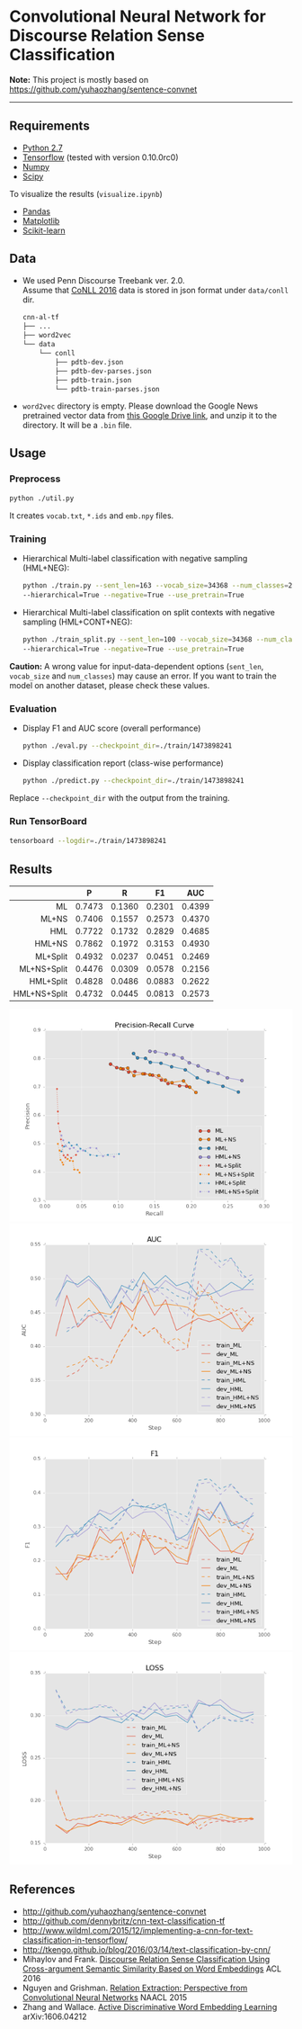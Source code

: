 # Convolutional Neural Network for Discourse Relation Sense Classification

**Note:** This project is mostly based on https://github.com/yuhaozhang/sentence-convnet

---


## Requirements

- [Python 2.7](https://www.python.org/)
- [Tensorflow](https://www.tensorflow.org/) (tested with version 0.10.0rc0)
- [Numpy](http://www.numpy.org/)
- [Scipy](http://www.scipy.org/)


To visualize the results (`visualize.ipynb`)

- [Pandas](http://pandas.pydata.org/)
- [Matplotlib](matplotlib.org)
- [Scikit-learn](http://scikit-learn.org/)


## Data
- We used Penn Discourse Treebank ver. 2.0.  
    Assume that [CoNLL 2016](http://www.cs.brandeis.edu/~clp/conll16st/) data is stored in json format under `data/conll` dir.
    ```
    cnn-al-tf
    ├── ...
    ├── word2vec
    └── data
        └── conll
            ├── pdtb-dev.json
            ├── pdtb-dev-parses.json
            ├── pdtb-train.json
            └── pdtb-train-parses.json
    ```
    
- `word2vec` directory is empty. Please download the Google News pretrained vector data from 
[this Google Drive link](https://drive.google.com/file/d/0B7XkCwpI5KDYNlNUTTlSS21pQmM/edit), 
and unzip it to the directory. It will be a `.bin` file.



## Usage
### Preprocess

```sh
python ./util.py
```
It creates `vocab.txt`, `*.ids` and `emb.npy` files.

### Training


- Hierarchical Multi-label classification with negative sampling (HML+NEG):
    ```sh
    python ./train.py --sent_len=163 --vocab_size=34368 --num_classes=21 \
    --hierarchical=True --negative=True --use_pretrain=True
    ```
    
- Hierarchical Multi-label classification on split contexts with negative sampling (HML+CONT+NEG):
    ```sh
    python ./train_split.py --sent_len=100 --vocab_size=34368 --num_classes=21 \
    --hierarchical=True --negative=True --use_pretrain=True
    ```

**Caution:** A wrong value for input-data-dependent options (`sent_len`, `vocab_size` and `num_classes`) 
may cause an error. If you want to train the model on another dataset, please check these values.


### Evaluation

- Display F1 and AUC score (overall performance)
    ```sh
    python ./eval.py --checkpoint_dir=./train/1473898241
    ```

- Display classification report (class-wise performance)
    ```sh
    python ./predict.py --checkpoint_dir=./train/1473898241
    ```

Replace `--checkpoint_dir` with the output from the training.


### Run TensorBoard

```sh
tensorboard --logdir=./train/1473898241
```


[//]: # "## Architecture"

[//]: # "![CNN Architecture](img/cnn.png)"



[//]: # "## Models"

[//]: # "- Hierarchical Multi-label Annotation  "
[//]: # "    class annotation:  "
    
[//]: # "- Negative Sampling Model  "
[//]: # "    objective function:  "
    
[//]: # "- Active Learning on Word Embeddings  "



## Results

|      |   P  |   R  |  F1  |  AUC |
|-----:|:----:|:----:|:----:|:----:|
|ML    |0.7473|0.1360|0.2301|0.4399|
|ML+NS |0.7406|0.1557|0.2573|0.4370|
|HML   |0.7722|0.1732|0.2829|0.4685|
|HML+NS|0.7862|0.1972|0.3153|0.4930|
|ML+Split    |0.4932|0.0237|0.0451|0.2469|
|ML+NS+Split |0.4476|0.0309|0.0578|0.2156|
|HML+Split   |0.4828|0.0486|0.0883|0.2622|
|HML+NS+Split|0.4732|0.0445|0.0813|0.2573|

![PR-Curves](img/pr_curve.png)
![AUC](img/auc.png)
![F1](img/f1.png)
![LOSS](img/loss.png)


## References

* http://github.com/yuhaozhang/sentence-convnet
* http://github.com/dennybritz/cnn-text-classification-tf
* http://www.wildml.com/2015/12/implementing-a-cnn-for-text-classification-in-tensorflow/
* http://tkengo.github.io/blog/2016/03/14/text-classification-by-cnn/
* Mihaylov and Frank. [Discourse Relation Sense Classification Using Cross-argument Semantic Similarity Based on Word Embeddings](https://aclweb.org/anthology/K/K16/K16-2014.pdf) ACL 2016
* Nguyen and Grishman. [Relation Extraction: Perspective from Convolutional Neural Networks](http://www.cs.nyu.edu/~thien/pubs/vector15.pdf) NAACL 2015
* Zhang and Wallace. [Active Discriminative Word Embedding Learning](https://arxiv.org/pdf/1606.04212v1.pdf) arXiv:1606.04212
